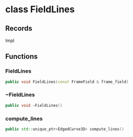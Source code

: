 # class FieldLines

## Records

Impl

## Functions

### FieldLines

```cpp
public void FieldLines(const FrameField & frame_field)
```

### ~FieldLines

```cpp
public void ~FieldLines()
```

### compute_lines

```cpp
public std::unique_ptr<EdgedCurve3D> compute_lines()
```
